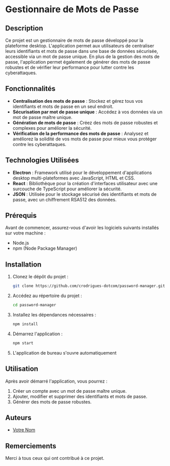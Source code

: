 # Gestionnaire de Mots de Passe

## Description

Ce projet est un gestionnaire de mots de passe développé pour la plateforme desktop. L'application permet aux utilisateurs de centraliser leurs identifiants et mots de passe dans une base de données sécurisée, accessible via un mot de passe unique. En plus de la gestion des mots de passe, l'application permet également de générer des mots de passe robustes et de vérifier leur performance pour lutter contre les cyberattaques.

## Fonctionnalités

- **Centralisation des mots de passe** : Stockez et gérez tous vos identifiants et mots de passe en un seul endroit.
- **Sécurisation par mot de passe unique** : Accédez à vos données via un mot de passe maître unique.
- **Génération de mots de passe** : Créez des mots de passe robustes et complexes pour améliorer la sécurité.
- **Vérification de la performance des mots de passe** : Analysez et améliorez la solidité de vos mots de passe pour mieux vous protéger contre les cyberattaques.

## Technologies Utilisées

- **Electron** : Framework utilisé pour le développement d'applications desktop multi-plateformes avec JavaScript, HTML et CSS.
- **React** : Bibliothèque pour la création d'interfaces utilisateur avec une surcouche de TypeScript pour améliorer la sécurité.
- **JSON** : Utilisée pour le stockage sécurisé des identifiants et mots de passe, avec un chiffrement RSA512 des données.

## Prérequis

Avant de commencer, assurez-vous d'avoir les logiciels suivants installés sur votre machine :

- Node.js
- npm (Node Package Manager)

## Installation

1. Clonez le dépôt du projet :

    ```bash
    git clone https://github.com/crodrigues-dotcom/password-manager.git
    ```

2. Accédez au répertoire du projet :

    ```bash
    cd password-manager
    ```

3. Installez les dépendances nécessaires :

    ```bash
    npm install
    ```

4. Démarrez l'application :

    ```bash
    npm start
    ```
5. L'application de bureau s'ouvre automatiquement

## Utilisation

Après avoir démarré l'application, vous pourrez :

1. Créer un compte avec un mot de passe maître unique.
2. Ajouter, modifier et supprimer des identifiants et mots de passe.
3. Générer des mots de passe robustes.

## Auteurs

- [Votre Nom](https://github.com/votre-utilisateur)

## Remerciements

Merci à tous ceux qui ont contribué à ce projet.
